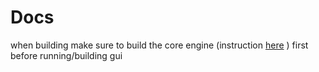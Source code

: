 # Docs

when building make sure to build 
the core engine (instruction [here](./engine/building.md) )
first before running/building gui

